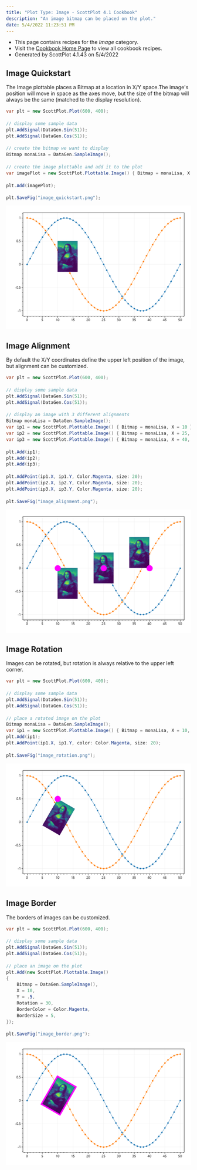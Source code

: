 ```yaml
---
title: "Plot Type: Image - ScottPlot 4.1 Cookbook"
description: "An image bitmap can be placed on the plot."
date: 5/4/2022 11:23:51 PM
---
```


* This page contains recipes for the _Image_ category.
* Visit the [Cookbook Home Page](../../) to view all cookbook recipes.
* Generated by ScottPlot 4.1.43 on 5/4/2022
## Image Quickstart

The Image plottable places a Bitmap at a location in X/Y space.The image's position will move in space as the axes move, but the size of the bitmap will always be the same (matched to the display resolution). 

```cs
var plt = new ScottPlot.Plot(600, 400);

// display some sample data
plt.AddSignal(DataGen.Sin(51));
plt.AddSignal(DataGen.Cos(51));

// create the bitmap we want to display
Bitmap monaLisa = DataGen.SampleImage();

// create the image plottable and add it to the plot
var imagePlot = new ScottPlot.Plottable.Image() { Bitmap = monaLisa, X = 10, Y = .5 };

plt.Add(imagePlot);

plt.SaveFig("image_quickstart.png");
```

<img src='../../images/image_quickstart.png' class='d-block mx-auto my-5' />


## Image Alignment

By default the X/Y coordinates define the upper left position of the image, but alignment can be customized.

```cs
var plt = new ScottPlot.Plot(600, 400);

// display some sample data
plt.AddSignal(DataGen.Sin(51));
plt.AddSignal(DataGen.Cos(51));

// display an image with 3 different alignments
Bitmap monaLisa = DataGen.SampleImage();
var ip1 = new ScottPlot.Plottable.Image() { Bitmap = monaLisa, X = 10 };
var ip2 = new ScottPlot.Plottable.Image() { Bitmap = monaLisa, X = 25, Alignment = Alignment.MiddleCenter };
var ip3 = new ScottPlot.Plottable.Image() { Bitmap = monaLisa, X = 40, Alignment = Alignment.LowerRight };

plt.Add(ip1);
plt.Add(ip2);
plt.Add(ip3);

plt.AddPoint(ip1.X, ip1.Y, Color.Magenta, size: 20);
plt.AddPoint(ip2.X, ip2.Y, Color.Magenta, size: 20);
plt.AddPoint(ip3.X, ip3.Y, Color.Magenta, size: 20);

plt.SaveFig("image_alignment.png");
```

<img src='../../images/image_alignment.png' class='d-block mx-auto my-5' />


## Image Rotation

Images can be rotated, but rotation is always relative to the upper left corner.

```cs
var plt = new ScottPlot.Plot(600, 400);

// display some sample data
plt.AddSignal(DataGen.Sin(51));
plt.AddSignal(DataGen.Cos(51));

// place a rotated image on the plot
Bitmap monaLisa = DataGen.SampleImage();
var ip1 = new ScottPlot.Plottable.Image() { Bitmap = monaLisa, X = 10, Y = .5, Rotation = 30 };
plt.Add(ip1);
plt.AddPoint(ip1.X, ip1.Y, color: Color.Magenta, size: 20);

plt.SaveFig("image_rotation.png");
```

<img src='../../images/image_rotation.png' class='d-block mx-auto my-5' />


## Image Border

The borders of images can be customized.

```cs
var plt = new ScottPlot.Plot(600, 400);

// display some sample data
plt.AddSignal(DataGen.Sin(51));
plt.AddSignal(DataGen.Cos(51));

// place an image on the plot
plt.Add(new ScottPlot.Plottable.Image()
{
    Bitmap = DataGen.SampleImage(),
    X = 10,
    Y = .5,
    Rotation = 30,
    BorderColor = Color.Magenta,
    BorderSize = 5,
});

plt.SaveFig("image_border.png");
```

<img src='../../images/image_border.png' class='d-block mx-auto my-5' />



